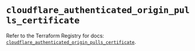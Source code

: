 # `cloudflare_authenticated_origin_pulls_certificate`

Refer to the Terraform Registry for docs: [`cloudflare_authenticated_origin_pulls_certificate`](https://registry.terraform.io/providers/cloudflare/cloudflare/4.45.0/docs/resources/authenticated_origin_pulls_certificate).
